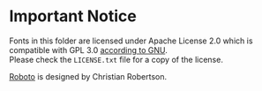 # Important Notice
Fonts in this folder are licensed under Apache License 2.0 which is compatible with GPL 3.0 [according to GNU](https://www.gnu.org/licenses/license-list.html#apache2).  
Please check the `LICENSE.txt` file for a copy of the license.

[Roboto](https://github.com/googlefonts/roboto) is designed by Christian Robertson.